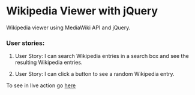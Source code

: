 # Wikipedia Viewer with jQuery

Wikipedia viewer using MediaWiki API and jQuery.

### User stories:

1. User Story: I can search Wikipedia entries in a search box and see the resulting Wikipedia entries.

2. User Story: I can click a button to see a random Wikipedia entry.


To see in live action go [here](https://codepen.io/bruno78/full/dRLywe/)
